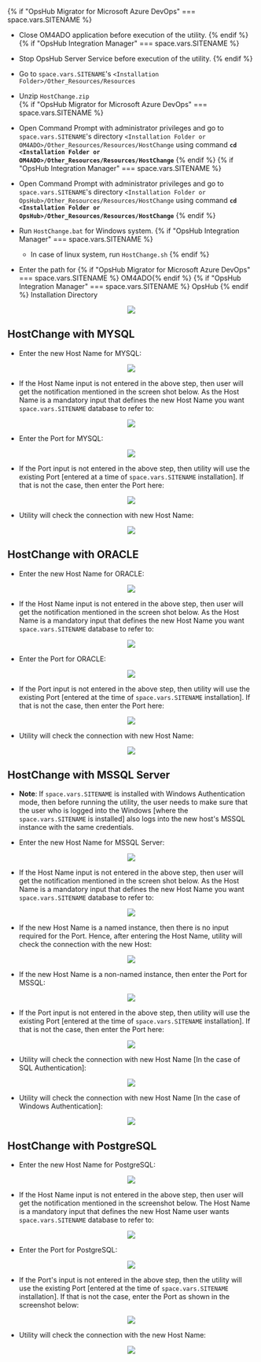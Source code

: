 {% if "OpsHub Migrator for Microsoft Azure DevOps" === space.vars.SITENAME %}  
* Close OM4ADO application before execution of the utility.
{% endif %}  
{% if "OpsHub Integration Manager" === space.vars.SITENAME %}
* Stop OpsHub Server Service before execution of the utility.
{% endif %} 
* Go to <code class="expression">space.vars.SITENAME</code>'s `<Installation Folder>/Other_Resources/Resources` 
* Unzip `HostChange.zip`  
{% if "OpsHub Migrator for Microsoft Azure DevOps" === space.vars.SITENAME %}  
* Open Command Prompt with administrator privileges and go to <code class="expression">space.vars.SITENAME</code>'s directory `<Installation Folder or OM4ADO>/Other_Resources/Resources/HostChange` using command  **`cd <Installation Folder or OM4ADO>/Other_Resources/Resources/HostChange`**
{% endif %}
{% if "OpsHub Integration Manager" === space.vars.SITENAME %}
* Open Command Prompt with administrator privileges and go to <code class="expression">space.vars.SITENAME</code>'s directory `<Installation Folder or OpsHub>/Other_Resources/Resources/HostChange` using command  **`cd <Installation Folder or OpsHub>/Other_Resources/Resources/HostChange`**
{% endif %}
* Run `HostChange.bat` for Windows system. 
{% if "OpsHub Integration Manager" === space.vars.SITENAME %}  
  * In case of linux system, run `HostChange.sh` 
{% endif %}

* Enter the path for {% if "OpsHub Migrator for Microsoft Azure DevOps" === space.vars.SITENAME %} OM4ADO{% endif %} {% if "OpsHub Integration Manager" === space.vars.SITENAME %} OpsHub {% endif %} Installation Directory

<p align="center">
  <img src="../../assets/initial.png">
</p>

## HostChange with MYSQL

* Enter the new Host Name for MYSQL: 

<p align="center">
  <img src="../../assets/Mysql1.png">
</p>

* If the Host Name input is not entered in the above step, then user will get the notification mentioned in the screen shot below. As the Host Name is a mandatory input that defines the new Host Name you want <code class="expression">space.vars.SITENAME</code> database to refer to: 

<p align="center">
  <img src="../../assets/Mysql2.png">
</p>

* Enter the Port for MYSQL:

<p align="center">
  <img src="../../assets/Mysql3.png">
</p>

* If the Port input is not entered in the above step, then utility will use the existing Port [entered at a time of <code class="expression">space.vars.SITENAME</code> installation]. If that is not the case, then enter the Port here:

<p align="center">
  <img src="../../assets/Mysql4.png">
</p>

* Utility will check the connection with new Host Name: 

<p align="center">
  <img src="../../assets/Mysql5.png">
</p>

## HostChange with ORACLE

* Enter the new Host Name for ORACLE:

<p align="center">
  <img src="../../assets/Oracle21.png">
</p>

* If the Host Name input is not entered in the above step, then user will get the notification mentioned in the screen shot below. As the Host Name is a mandatory input that defines the new Host Name you want <code class="expression">space.vars.SITENAME</code> database to refer to:  

<p align="center">
  <img src="../../assets/Oracle22.png">
</p>

* Enter the Port for ORACLE:

<p align="center">
  <img src="../../assets/Oracle33.png">
</p>

* If the Port input is not entered in the above step, then utility will use the existing Port [entered at the time of <code class="expression">space.vars.SITENAME</code> installation]. If that is not the case, then enter the Port here:

<p align="center">
  <img src="../../assets/Oracle44.png">
</p>

* Utility will check the connection with new Host Name:   

<p align="center">
  <img src="../../assets/Oracle55.png">
</p>

## HostChange with MSSQL Server

* **Note**: If <code class="expression">space.vars.SITENAME</code> is installed with Windows Authentication mode, then before running the utility, the user needs to make sure that the user who is logged into the Windows [where the <code class="expression">space.vars.SITENAME</code> is installed] also logs into the new host's MSSQL instance with the same credentials.

* Enter the new Host Name for MSSQL Server: 

<p align="center">
  <img src="../../assets/MssqlSer1.png">
</p>

* If the Host Name input is not entered in the above step, then user will get the notification mentioned in the screen shot below. As the Host Name is a mandatory input that defines the new Host Name you want <code class="expression">space.vars.SITENAME</code> database to refer to: 

<p align="center">
  <img src="../../assets/MssqlSer2.png">
</p>

* If the new Host Name is a named instance, then there is no input required for the Port. Hence, after entering the Host Name, utility will check the connection with the new Host:

<p align="center">
  <img src="../../assets/MssqlSer3.png">
</p>

* If the new Host Name is a non-named instance, then enter the Port for MSSQL:

<p align="center">
  <img src="../../assets/MssqlSer4.png">
</p>

* If the Port input is not entered in the above step, then utility will use the existing Port [entered at the time of <code class="expression">space.vars.SITENAME</code> installation]. If that is not the case, then enter the Port here:

<p align="center">
  <img src="../../assets/MssqlSer5.png">
</p>

* Utility will check the connection with new Host Name [In the case of SQL Authentication]:

<p align="center">
  <img src="../../assets/MssqlSer6.png">
</p>

* Utility will check the connection with new Host Name [In the case of Windows Authentication]:

<p align="center">
  <img src="../../assets/MssqlSer7.png">
</p>

## HostChange with PostgreSQL

* Enter the new Host Name for PostgreSQL:

<p align="center">
  <img src="../assets/postgresql1.png">
</p>

* If the Host Name input is not entered in the above step, then user will get the notification mentioned in the screenshot below. The Host Name is a mandatory input that defines the new Host Name user wants <code class="expression">space.vars.SITENAME</code> database to refer to:

<p align="center">
  <img src="../assets/postgresql2.png">
</p>

* Enter the Port for PostgreSQL:

<p align="center">
  <img src="../assets/postgresql3.png">
</p>

* If the Port's input is not entered in the above step, then the utility will use the existing Port [entered at the time of <code class="expression">space.vars.SITENAME</code> installation]. If that is not the case, enter the Port as shown in the screenshot below:

<p align="center">
  <img src="../assets/postgresql4.png">
</p>

* Utility will check the connection with the new Host Name:

<p align="center">
  <img src="../assets/postgresql5.png">
</p>




